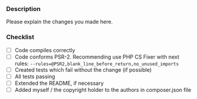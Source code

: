### Description
Please explain the changes you made here.

### Checklist
- [ ] Code compiles correctly
- [ ] Code conforms PSR-2. Recommending use PHP CS Fixer with next rules: `--rules=@PSR2,blank_line_before_return,no_unused_imports`
- [ ] Created tests which fail without the change (if possible)
- [ ] All tests passing
- [ ] Extended the README, if necessary
- [ ] Added myself / the copyright holder to the authors in composer.json file